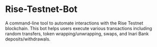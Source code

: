 # Rise-Testnet-Bot
A command-line tool to automate interactions with the Rise Testnet blockchain. This bot helps users execute various transactions including random transfers, token wrapping/unwrapping, swaps, and Inari Bank deposits/withdrawals.
